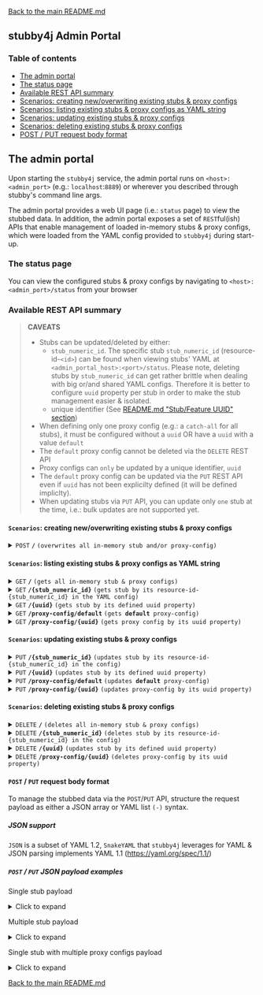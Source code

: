 [Back to the main README.md](../README.md)

## stubby4j Admin Portal

### Table of contents

  * [The admin portal](#the-admin-portal)
  * [The status page](#the-status-page)
  * [Available REST API summary](#available-rest-api-summary)
  * [Scenarios: creating new/overwriting existing stubs & proxy configs](#scenarios-creating-newoverwriting-existing-stubs--proxy-configs)
  * [Scenarios: listing existing stubs & proxy configs as YAML string](#scenarios-listing-existing-stubs--proxy-configs-as-yaml-string)
  * [Scenarios: updating existing stubs & proxy configs](#scenarios-updating-existing-stubs--proxy-configs)
  * [Scenarios: deleting existing stubs & proxy configs](#scenarios-deleting-existing-stubs--proxy-configs)
  * [POST / PUT request body format](#post--put-request-body-format)

## The admin portal

Upon starting the `stubby4j` service, the admin portal runs on `<host>:<admin_port>` (e.g.: `localhost`:`8889`) or wherever you described through stubby's command line args.

The admin portal provides a web UI page (i.e.: `status` page) to view the stubbed data. In addition, the admin portal exposes a set of `REST`ful(ish) APIs that enable management of loaded in-memory stubs & proxy configs, which were loaded from the YAML config provided to `stubby4j` during start-up.


### The status page
You can view the configured stubs & proxy configs by navigating to `<host>:<admin_port>/status` from your browser

### Available REST API summary

> **CAVEATS**
>
> * Stubs can be updated/deleted by either:
>    * `stub_numeric_id`. The specific stub `stub_numeric_id` (resource-id-`<id>`) can be found when viewing stubs' YAML at `<admin_portal_host>:<port>/status`. Please note, deleting stubs by `stub_numeric_id` can get rather brittle when dealing with big or/and shared YAML configs. Therefore it is better to configure `uuid` property per stub in order to make the stub management easier & isolated.
>    * unique identifier (See [README.md "Stub/Feature UUID" section](../README.md#uuid-optional))
> * When defining only one proxy config (e.g.: a `catch-all` for all stubs), it must be configured without a `uuid` OR have a `uuid` with a value `default`
> * The `default` proxy config cannot be deleted via the `DELETE` REST API
> * Proxy configs can `only` be updated by a unique identifier, `uuid`
> * The `default` proxy config can be updated via the `PUT` REST API even if `uuid` has not been explicilty defined (it will be defined impliclty).
> * When updating stubs via `PUT` API, you can update only `one` stub at the time, i.e.: bulk updates are not supported yet.

#### `Scenarios`: creating new/overwriting existing stubs & proxy configs

<details>
 <summary><code>POST</code> <code><b>/</b></code> <code>(overwrites all in-memory stub and/or proxy-config)</code></summary>

##### Responses

| http code     | type           | message                                                             |
|---------------|----------------|---------------------------------------------------------------------|
| `201`         | success        | `Configuration created successfully`                                |
| `400`         | error          | None                                                                |
| `405`         | error          | `Method POST is not allowed on URI <ANYTHING_BUT_ROOT>`             |

</details>

#### `Scenarios`: listing existing stubs & proxy configs as YAML string

<details>
 <summary><code>GET</code> <code><b>/</b></code> <code>(gets all in-memory stub & proxy configs)</code></summary>

##### Responses

| http code     | type           | message                                                             |
|---------------|----------------|---------------------------------------------------------------------|
| `200`         | success        | None                                |

</details>

<details>
 <summary><code>GET</code> <code><b>/{stub_numeric_id}</b></code> <code>(gets stub by its resource-id-{stub_numeric_id} in the YAML config)</code></summary>

##### Parameters

| name              | type              | description                                                 |
|-------------------|-------------------|-------------------------------------------------------------|
| `stub_numeric_id` | required          | The specific stub `stub_numeric_id` (resource-id-`<stub_numeric_id>`)    |

##### Responses

| http code     | type           | message                                                             |
|---------------|----------------|---------------------------------------------------------------------|
| `200`         | success        | None                                                                |
| `400`         | error          | None                                                                |

</details>

<details>
  <summary><code>GET</code> <code><b>/{uuid}</b></code> <code>(gets stub by its defined uuid property)</code></summary>

##### Parameters

| name              | type              | description                                                 |
|-------------------|-------------------|-------------------------------------------------------------|
| `uuid`            | required          | unique identifier (See [README.md "Stub/Feature UUID" section](../README.md#uuid-optional))    |

##### Responses

| http code     | type           | message                                                             |
|---------------|----------------|---------------------------------------------------------------------|
| `200`         | success        | None                                                                |
| `400`         | error          | None                                                                |

</details>


<details>
  <summary><code>GET</code> <code><b>/proxy-config/default</b></code> <code>(gets <b>default</b> proxy-config)</code></summary>

##### Responses

| http code     | type           | message                                                             |
|---------------|----------------|---------------------------------------------------------------------|
| `200`         | success        | None                                                                |
| `400`         | error          | None                                                                |

</details>


<details>
  <summary><code>GET</code> <code><b>/proxy-config/{uuid}</b></code> <code>(gets proxy config by its uuid property)</code></summary>

##### Parameters

| name              | type              | description                                                 |
|-------------------|-------------------|-------------------------------------------------------------|
| `uuid`            | required          | unique identifier (See [REQUEST_PROXYING.md "uuid"](REQUEST_PROXYING.md#uuid-required))    |

##### Responses

| http code     | type           | message                                                             |
|---------------|----------------|---------------------------------------------------------------------|
| `200`         | success        | None                                                                |
| `400`         | error          | None                                                                |

</details>

#### `Scenarios`: updating existing stubs & proxy configs

<details>
  <summary><code>PUT</code> <code><b>/{stub_numeric_id}</b></code> <code>(updates stub by its resource-id-{stub_numeric_id} in the config)</code></summary>

##### Parameters

| name              | type              | description                                                 |
|-------------------|-------------------|-------------------------------------------------------------|
| `stub_numeric_id` | required          | The specific stub `stub_numeric_id` (resource-id-`<stub_numeric_id>`)    |

##### Responses

| http code     | type           | message                                                             |
|---------------|----------------|---------------------------------------------------------------------|
| `201`         | success        | None                                                                |
| `400`         | error          | None                                                                |
| `405`         | error          | `Method PUT is not allowed on URI /`                                |

</details>


<details>
  <summary><code>PUT</code> <code><b>/{uuid}</b></code> <code>(updates stub by its defined uuid property)</code></summary>

##### Parameters

| name              | type              | description                                                 |
|-------------------|-------------------|-------------------------------------------------------------|
| `uuid` | required          | unique identifier (See [README.md "Stub/Feature UUID" section](../README.md#uuid-optional))    |

##### Responses

| http code     | type           | message                                                             |
|---------------|----------------|---------------------------------------------------------------------|
| `201`         | success        | None                                                                |
| `400`         | error          | None                                                                |
| `405`         | error          | `Method PUT is not allowed on URI /`                                |

</details>

<details>
  <summary><code>PUT</code> <code><b>/proxy-config/default</b></code> <code>(updates <b>default</b> proxy-config)</code></summary>

##### Responses

| http code     | type           | message                                                             |
|---------------|----------------|---------------------------------------------------------------------|
| `201`         | success        | None                                                                |
| `400`         | error          | None                                                                |
| `405`         | error          | `Method PUT is not allowed on URI /`                                |

</details>

<details>
  <summary><code>PUT</code> <code><b>/proxy-config/{uuid}</b></code> <code>(updates proxy-config by its uuid property)</code></summary>

##### Parameters

| name              | type              | description                                                 |
|-------------------|-------------------|-------------------------------------------------------------|
| `uuid` | required          | unique identifier (See [REQUEST_PROXYING.md "uuid"](REQUEST_PROXYING.md#uuid-required))    |

##### Responses

| http code     | type           | message                                                             |
|---------------|----------------|---------------------------------------------------------------------|
| `201`         | success        | None                                                                |
| `400`         | error          | None                                                                |
| `405`         | error          | `Method PUT is not allowed on URI /`                                |

</details>


#### `Scenarios`: deleting existing stubs & proxy configs

<details>
  <summary><code>DELETE</code> <code><b>/</b></code> <code>(deletes all in-memory stub & proxy configs)</code></summary>

##### Responses

| http code     | type           | message                                                             |
|---------------|----------------|---------------------------------------------------------------------|
| `200`         | success        | `Stub requests deleted successfully`                                |

</details>

<details>
  <summary><code>DELETE</code> <code><b>/{stub_numeric_id}</b></code> <code>(deletes stub by its resource-id-{stub_numeric_id} in the config)</code></summary>

##### Parameters

| name              | type              | description                                                 |
|-------------------|-------------------|-------------------------------------------------------------|
| `stub_numeric_id` | required          | The specific stub `stub_numeric_id` (resource-id-`<stub_numeric_id>`)    |

##### Responses

| http code     | type           | message                                                             |
|---------------|----------------|---------------------------------------------------------------------|
| `200`         | success        | `Stub request index#<stub_numeric_id> deleted successfully`         |
| `400`         | error          | None                                                                |

</details>


<details>
  <summary><code>DELETE</code> <code><b>/{uuid}</b></code> <code>(updates stub by its defined uuid property)</code></summary>

##### Parameters

| name              | type              | description                                                 |
|-------------------|-------------------|-------------------------------------------------------------|
| `uuid` | required          | unique identifier (See [README.md "Stub/Feature UUID" section](../README.md#uuid-optional))    |

##### Responses

| http code     | type           | message                                                             |
|---------------|----------------|---------------------------------------------------------------------|
| `200`         | success        | `Stub request uuid#<uuid> deleted successfully`                     |
| `400`         | error          | None                                                                |

</details>


<details>
  <summary><code>DELETE</code> <code><b>/proxy-config/{uuid}</b></code> <code>(deletes proxy-config by its uuid property)</code></summary>

##### Parameters

| name              | type              | description                                                 |
|-------------------|-------------------|-------------------------------------------------------------|
| `uuid` | required          | unique identifier (See [REQUEST_PROXYING.md "uuid"](REQUEST_PROXYING.md#uuid-required))    |

##### Responses

| http code     | type           | message                                                             |
|---------------|----------------|---------------------------------------------------------------------|
| `200`         | success        | `Proxy config uuid#<uuid> deleted successfully`                     |
| `400`         | error          | None                                                                |

</details>

#### `POST` / `PUT` request body format

To manage the stubbed data via the `POST`/`PUT` API, structure the request payload as either a JSON array or YAML list `(-)` syntax.

##### JSON support
`JSON` is a subset of YAML 1.2, `SnakeYAML` that `stubby4j` leverages for YAML & JSON parsing implements YAML 1.1 (https://yaml.org/spec/1.1/)

##### `POST` / `PUT` JSON payload examples

Single stub payload

<details>
  <summary>Click to expand</summary>

```json
[
  {
    "request": {
      "url": "^/resources/something/new",
      "query": {
        "someKey": "someValue"
      },
      "method": [
        "GET"
      ]
    },
    "response": {
      "body": "OK",
      "headers": {
        "content-type": "application/xml"
      },
      "status": 201
    }
  }
]
```
</details>

Multiple stub payload

<details>
  <summary>Click to expand</summary>

```json
[
  { 
    "description": "this is a feature describing something",
    "request": {
      "url": "^/path/to/something$",
      "post": "this is some post data in textual format",
      "headers": {
         "authorization-basic": "bob:password"
      },
      "method": "POST"
    },
    "response": {
      "status": 200,
      "headers": {
        "Content-Type": "application/json"
      },
      "latency": 1000,
      "body": "Your request was successfully processed!"
    }
  },
  {
    "request": {
      "url": "^/path/to/anotherThing",
      "query": {
         "a": "anything",
         "b": "more"
      },
      "headers": {
        "Content-Type": "application/json"
      },
      "method": "GET"
    },
    "response": {
      "status": 204,
      "headers": {
        "Content-Type": "application/json",
        "Access-Control-Allow-Origin": "*"
      },
      "file": "path/to/page.html"
    }
  },
  {
    "request": {
      "url": "^/path/to/thing$",
      "headers": {
        "Content-Type": "application/json"
      },
      "post": "this is some post data in textual format",
      "method": "POST"
    },
    "response": {
      "status": 304,
      "headers": {
        "Content-Type": "application/json"
      }
    }
  }
]
```
</details>


Single stub with multiple proxy configs payload

<details>
  <summary>Click to expand</summary>

```json
[
  {
    "request": {
      "url": "/resources/something/new",
      "query": {
        "someKey": "someValue"
      },
      "method": [
        "GET"
      ]
    },
    "response": {
      "body": "OK",
      "headers": {
        "content-type": "application/xml"
      },
      "status": 201
    }
  },
  {
    "proxy-config": {
      "description": "this would be the default proxy config",
      "strategy": "as-is",
      "properties": {
        "endpoint": "https://google.com"
      }
    }
  },
  {
    "proxy-config": {
      "uuid": "some-unique-name-1",
      "strategy": "as-is",
      "properties": {
        "endpoint": "https://yahoo.com"
      }
    }
  },
  {
    "proxy-config": {
      "description": "this would be the 2nd description",
      "uuid": "some-unique-name-2",
      "strategy": "as-is",
      "properties": {
        "endpoint": "https://microsoft.com"
      }
    }
  }
]
```
</details>




[Back to the main README.md](../README.md)
